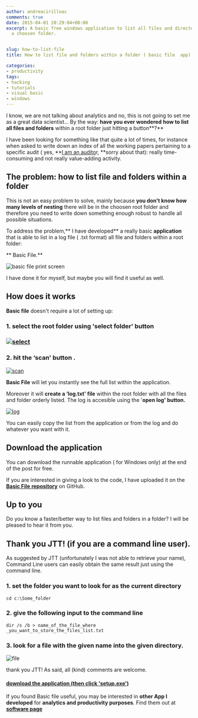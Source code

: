 ```yaml
---
author: andreacirilloac
comments: true
date: 2015-04-01 20:29:04+00:00
excerpt: A basic free windows application to list all files and directories within
  a choosen folder.


slug: how-to-list-file
title: How to list file and folders within a folder ( basic file  app)

categories:
- productivity
tags:
- hacking
- tutorials
- visual basic
- windows
---
```


I know, we are not talking about analytics and no, this is not going to set me as a great data scientist... By the way: **have you ever wondered** **how to list all files and folders** within a root folder just hitting a button**?**




I have been looking for something like that quite a lot of times, for instance when asked to write down an index of all the working papers pertaining to a specific audit ( yes, **[I am an audito](https://it.linkedin.com/in/cirilloandrea/it)r, **sorry about that): really time-consuming and not really value-adding activity.<!-- more -->





## The problem: how to list file and folders within a folder




This is not an easy problem to solve, mainly because **you don't know how many levels of nesting** there will be in the choosen root folder and therefore you need to write down something enough robust to handle all possible situations.




To address the problem,** I have developed** a really basic **application** that is able to list in a log file ( .txt format) all file and folders within a root folder:




** Basic File.**




![basic file print screen](https://andreacirilloblog.files.wordpress.com/2015/04/basic-file.png)




I have done it for myself, but maybe you will find it useful as well.





## How does it works




**Basic file** doesn't require a lot of setting up:





### 1. select the root folder using 'select folder' button




### [![select](https://andreacirilloblog.files.wordpress.com/2015/04/select.png)](https://andreacirilloblog.files.wordpress.com/2015/04/select.png)




### 2. hit the ‘scan' button .




[![scan](https://andreacirilloblog.files.wordpress.com/2015/04/scan.png)](https://andreacirilloblog.files.wordpress.com/2015/04/scan.png)




**Basic File** will let you instantly see the full list within the application.




Moreover it will **create a ‘log.txt' file** within the root folder with all the files and folder orderly listed. The log is accesible using the '**open log' button.**




[![log](https://andreacirilloblog.files.wordpress.com/2015/04/log.png)](https://andreacirilloblog.files.wordpress.com/2015/04/log.png)




You can easily copy the list from the application or from the log and do whatever you want with it.





## Download the application




You can download the runnable application ( for Windows only) at the end of the post for free.




If you are interested in giving a look to the code, I have uploaded it on the [**Basic File** **repository**](https://github.com/AndreaCirilloAC/BasicFile/) on GitHub.





## Up to you




Do you know a faster/better way to list files and folders in a folder? I will be pleased to hear it from you.





## Thank you JTT! (if you are a command line user).




As suggested by JTT (unfortunately I was not able to retrieve your name), Command Line users can easily obtain the same result just using the command line.





### 1. set the folder you want to look for as the current directory


`cd c:\Some_folder`


### 2. give the following input to the command line


`dir /s /b > name_of_the_file_where _you_want_to_store_the_files_list.txt`


### 3. look for a file with the given name into the given directory.


![file](https://andreacirilloblog.files.wordpress.com/2015/04/2015-07-22-13_37_26-c__users_2000333_desktop.png)


thank you JTT! As said, all (kind) comments are welcome.





#### [download the application (then click 'setup.exe')](https://drive.google.com/file/d/0B0l997rly7XSTjhPZXEtb3lsOEE/view?usp=sharing)


If you found Basic file useful, you may be interested in **other App I developed** for **analytics and productivity purposes**. Find them out at **[software page](https://andreacirilloblog.wordpress.com/software/)**
